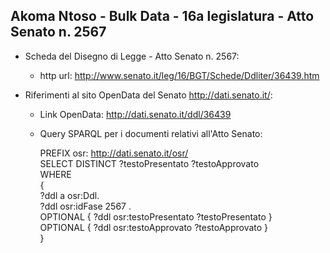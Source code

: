 ## Akoma Ntoso - Bulk Data - 16a legislatura - Atto Senato n. 2567 ##

* Scheda del Disegno di Legge - Atto Senato n. 2567:
	* http url: http://www.senato.it/leg/16/BGT/Schede/Ddliter/36439.htm

* Riferimenti al sito OpenData del Senato http://dati.senato.it/:
	* Link OpenData: http://dati.senato.it/ddl/36439
	* Query SPARQL per i documenti relativi all'Atto Senato:

        PREFIX osr: <http://dati.senato.it/osr/>  
		SELECT DISTINCT ?testoPresentato ?testoApprovato  
		WHERE  
		{  
		    ?ddl a osr:Ddl.  
		    ?ddl osr:idFase 2567 .  
		    OPTIONAL { ?ddl osr:testoPresentato ?testoPresentato }  
		    OPTIONAL { ?ddl osr:testoApprovato ?testoApprovato }  
		}
		